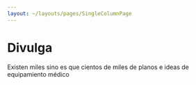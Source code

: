 ```yaml
---
layout: ~/layouts/pages/SingleColumnPage
---
```

# Divulga

Existen miles sino es que cientos de miles de planos e ideas de equipamiento
 médico

